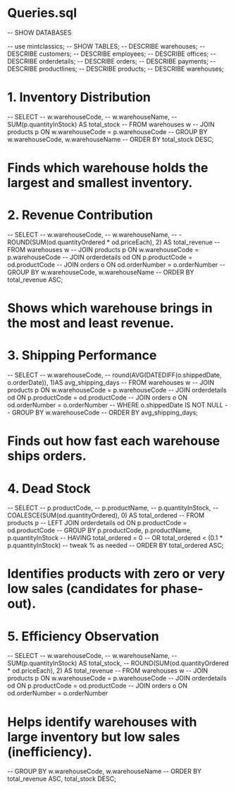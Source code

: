 # Queries.sql

-- SHOW DATABASES

-- use mintclassics;
-- SHOW TABLES;
-- DESCRIBE warehouses;
-- DESCRIBE customers;
-- DESCRIBE employees;
-- DESCRIBE offices;
-- DESCRIBE orderdetails;
-- DESCRIBE orders;
-- DESCRIBE payments;
-- DESCRIBE productlines;
-- DESCRIBE products;
-- DESCRIBE warehouses;

# 1. Inventory Distribution
 -- SELECT 
--      w.warehouseCode,
--     w.warehouseName,
--     SUM(p.quantityInStock) AS total_stock
-- FROM warehouses w
-- JOIN products p ON w.warehouseCode = p.warehouseCode
-- GROUP BY w.warehouseCode, w.warehouseName
--  ORDER BY total_stock DESC;
 # Finds which warehouse holds the largest and smallest inventory.

# 2. Revenue Contribution
--  SELECT 
--      w.warehouseCode,
--      w.warehouseName,
-- -     ROUND(SUM(od.quantityOrdered * od.priceEach), 2) AS total_revenue
--  FROM warehouses w
--  JOIN products p ON w.warehouseCode = p.warehouseCode
-- JOIN orderdetails od ON p.productCode = od.productCode
-- JOIN orders o ON od.orderNumber = o.orderNumber
--  GROUP BY w.warehouseCode, w.warehouseName
--  ORDER BY total_revenue ASC;
# Shows which warehouse brings in the most and least revenue.

# 3. Shipping Performance
-- SELECT 
--     w.warehouseCode,
--     round(AVG(DATEDIFF(o.shippedDate, o.orderDate)), 1)AS avg_shipping_days
-- FROM warehouses w
-- JOIN products p ON w.warehouseCode = p.warehouseCode
-- JOIN orderdetails od ON p.productCode = od.productCode
-- JOIN orders o ON od.orderNumber = o.orderNumber
-- WHERE o.shippedDate IS NOT NULL
-- GROUP BY w.warehouseCode
-- ORDER BY avg_shipping_days;
# Finds out how fast each warehouse ships orders.

# 4. Dead Stock
--  SELECT 
--      p.productCode,
--      p.productName,
--     p.quantityInStock,
--     COALESCE(SUM(od.quantityOrdered), 0) AS total_ordered
--  FROM products p
--  LEFT JOIN orderdetails od ON p.productCode = od.productCode
-- GROUP BY p.productCode, p.productName, p.quantityInStock
-- HAVING total_ordered = 0
--     OR total_ordered < (0.1 * p.quantityInStock)   -- tweak % as needed
--  ORDER BY total_ordered ASC;
# Identifies products with zero or very low sales (candidates for phase-out).

# 5. Efficiency Observation
-- SELECT 
--     w.warehouseCode,
--     w.warehouseName,
--     SUM(p.quantityInStock) AS total_stock,
--     ROUND(SUM(od.quantityOrdered * od.priceEach), 2) AS total_revenue
-- FROM warehouses w
-- JOIN products p ON w.warehouseCode = p.warehouseCode
-- JOIN orderdetails od ON p.productCode = od.productCode
-- JOIN orders o ON od.orderNumber = o.orderNumber
# Helps identify warehouses with large inventory but low sales (inefficiency).
-- GROUP BY w.warehouseCode, w.warehouseName
-- ORDER BY total_revenue ASC, total_stock DESC;
